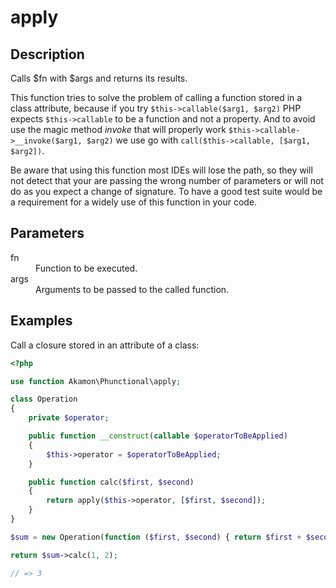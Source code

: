 # apply

## Description
Calls $fn with $args and returns its results.

This function tries to solve the problem of calling a function stored in a class attribute, because if you try
`$this->callable($arg1, $arg2)` PHP expects `$this->callable` to be a function and not a property. And to avoid
use the magic method _invoke_ that will properly work `$this->callable->__invoke($arg1, $arg2)` we use go with
`call($this->callable, [$arg1, $arg2])`.

Be aware that using this function most IDEs will lose the path, so they will not detect that your are passing the
wrong number of parameters or will not do as you expect a change of signature. To have a good test suite would be a
requirement for a widely use of this function in your code.


## Parameters

<dl>
  <dt>fn</dt>
  <dd>Function to be executed.</dd>

  <dt>args</dt>
  <dd>Arguments to be passed to the called function.</dd>
</dl>

## Examples

Call a closure stored in an attribute of a class:

```php
<?php

use function Akamon\Phunctional\apply;

class Operation
{
    private $operator;

    public function __construct(callable $operatorToBeApplied)
    {
        $this->operator = $operatorToBeApplied;
    }

    public function calc($first, $second)
    {
        return apply($this->operator, [$first, $second]);
    }
}

$sum = new Operation(function ($first, $second) { return $first + $second;});

return $sum->calc(1, 2);

// => 3
```
